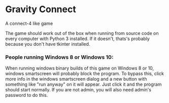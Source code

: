 # Gravity Connect
A connect-4 like game

The game should work out of the box when running from source code on every computer with Python 3 installed. If it doesn't, thats's probably because you don't have tkinter installed. 

### People running Windows 8 or Windows 10:
When running windows binary builds of this game on Windows 8 or 10, windows smartscreen will probably block the program. To bypass this, click more info in the windows smartscreen dialog and a new button with something like "run anyway" on it will appear. Just click it and the program should start normally. If you are not admin, you will also need admin's password to do this.
